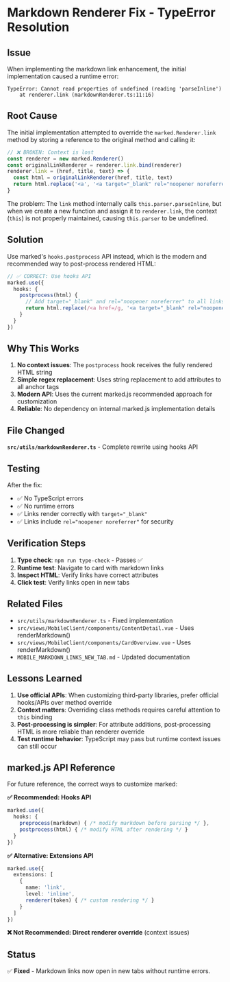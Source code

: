 # Markdown Renderer Fix - TypeError Resolution

## Issue

When implementing the markdown link enhancement, the initial implementation caused a runtime error:

```
TypeError: Cannot read properties of undefined (reading 'parseInline')
    at renderer.link (markdownRenderer.ts:11:16)
```

## Root Cause

The initial implementation attempted to override the `marked.Renderer.link` method by storing a reference to the original method and calling it:

```typescript
// ❌ BROKEN: Context is lost
const renderer = new marked.Renderer()
const originalLinkRenderer = renderer.link.bind(renderer)
renderer.link = (href, title, text) => {
  const html = originalLinkRenderer(href, title, text)
  return html.replace('<a', '<a target="_blank" rel="noopener noreferrer"')
}
```

The problem: The `link` method internally calls `this.parser.parseInline`, but when we create a new function and assign it to `renderer.link`, the context (`this`) is not properly maintained, causing `this.parser` to be undefined.

## Solution

Use marked's `hooks.postprocess` API instead, which is the modern and recommended way to post-process rendered HTML:

```typescript
// ✅ CORRECT: Use hooks API
marked.use({
  hooks: {
    postprocess(html) {
      // Add target="_blank" and rel="noopener noreferrer" to all links
      return html.replace(/<a href=/g, '<a target="_blank" rel="noopener noreferrer" href=')
    }
  }
})
```

## Why This Works

1. **No context issues**: The `postprocess` hook receives the fully rendered HTML string
2. **Simple regex replacement**: Uses string replacement to add attributes to all anchor tags
3. **Modern API**: Uses the current marked.js recommended approach for customization
4. **Reliable**: No dependency on internal marked.js implementation details

## File Changed

**`src/utils/markdownRenderer.ts`** - Complete rewrite using hooks API

## Testing

After the fix:
- ✅ No TypeScript errors
- ✅ No runtime errors
- ✅ Links render correctly with `target="_blank"`
- ✅ Links include `rel="noopener noreferrer"` for security

## Verification Steps

1. **Type check**: `npm run type-check` - Passes ✅
2. **Runtime test**: Navigate to card with markdown links
3. **Inspect HTML**: Verify links have correct attributes
4. **Click test**: Verify links open in new tabs

## Related Files

- `src/utils/markdownRenderer.ts` - Fixed implementation
- `src/views/MobileClient/components/ContentDetail.vue` - Uses renderMarkdown()
- `src/views/MobileClient/components/CardOverview.vue` - Uses renderMarkdown()
- `MOBILE_MARKDOWN_LINKS_NEW_TAB.md` - Updated documentation

## Lessons Learned

1. **Use official APIs**: When customizing third-party libraries, prefer official hooks/APIs over method override
2. **Context matters**: Overriding class methods requires careful attention to `this` binding
3. **Post-processing is simpler**: For attribute additions, post-processing HTML is more reliable than renderer override
4. **Test runtime behavior**: TypeScript may pass but runtime context issues can still occur

## marked.js API Reference

For future reference, the correct ways to customize marked:

**✅ Recommended: Hooks API**
```typescript
marked.use({
  hooks: {
    preprocess(markdown) { /* modify markdown before parsing */ },
    postprocess(html) { /* modify HTML after rendering */ }
  }
})
```

**✅ Alternative: Extensions API**
```typescript
marked.use({
  extensions: [
    {
      name: 'link',
      level: 'inline',
      renderer(token) { /* custom rendering */ }
    }
  ]
})
```

**❌ Not Recommended: Direct renderer override** (context issues)

## Status

✅ **Fixed** - Markdown links now open in new tabs without runtime errors.


